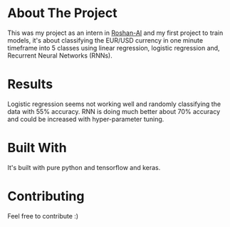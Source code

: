 # About The Project
This was my project as an intern in [Roshan-AI](https://www.roshan-ai.ir/) and my first project to train models, it's about classifying the EUR/USD currency in one minute timeframe into 5 classes using linear regression, logistic regression and, Recurrent Neural Networks (RNNs).

# Results
Logistic regression seems not working well and randomly classifying the data with 55% accuracy.
RNN is doing much better about 70% accuracy and could be increased with hyper-parameter tuning.

# Built With
It's built with pure python and tensorflow and keras.

# Contributing
Feel free to contribute :)
